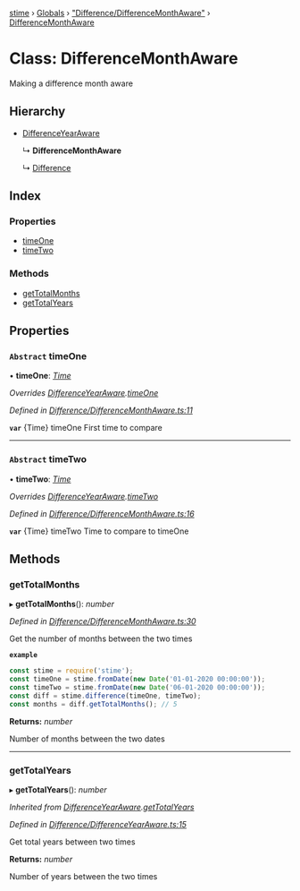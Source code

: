 [stime](../README.md) › [Globals](../globals.md) › ["Difference/DifferenceMonthAware"](../modules/_difference_differencemonthaware_.md) › [DifferenceMonthAware](_difference_differencemonthaware_.differencemonthaware.md)

# Class: DifferenceMonthAware

Making a difference month aware

## Hierarchy

* [DifferenceYearAware](_difference_differenceyearaware_.differenceyearaware.md)

  ↳ **DifferenceMonthAware**

  ↳ [Difference](_difference_difference_.difference.md)

## Index

### Properties

* [timeOne](_difference_differencemonthaware_.differencemonthaware.md#abstract-timeone)
* [timeTwo](_difference_differencemonthaware_.differencemonthaware.md#abstract-timetwo)

### Methods

* [getTotalMonths](_difference_differencemonthaware_.differencemonthaware.md#gettotalmonths)
* [getTotalYears](_difference_differencemonthaware_.differencemonthaware.md#gettotalyears)

## Properties

### `Abstract` timeOne

• **timeOne**: *[Time](_time_.time.md)*

*Overrides [DifferenceYearAware](_difference_differenceyearaware_.differenceyearaware.md).[timeOne](_difference_differenceyearaware_.differenceyearaware.md#abstract-timeone)*

*Defined in [Difference/DifferenceMonthAware.ts:11](https://github.com/TerenceJefferies/STime/blob/a1d2edf/src/Difference/DifferenceMonthAware.ts#L11)*

**`var`** {Time} timeOne First time to compare

___

### `Abstract` timeTwo

• **timeTwo**: *[Time](_time_.time.md)*

*Overrides [DifferenceYearAware](_difference_differenceyearaware_.differenceyearaware.md).[timeTwo](_difference_differenceyearaware_.differenceyearaware.md#abstract-timetwo)*

*Defined in [Difference/DifferenceMonthAware.ts:16](https://github.com/TerenceJefferies/STime/blob/a1d2edf/src/Difference/DifferenceMonthAware.ts#L16)*

**`var`** {Time} timeTwo Time to compare to timeOne

## Methods

###  getTotalMonths

▸ **getTotalMonths**(): *number*

*Defined in [Difference/DifferenceMonthAware.ts:30](https://github.com/TerenceJefferies/STime/blob/a1d2edf/src/Difference/DifferenceMonthAware.ts#L30)*

Get the number of months between the two times

**`example`** 
```javascript
const stime = require('stime');
const timeOne = stime.fromDate(new Date('01-01-2020 00:00:00'));
const timeTwo = stime.fromDate(new Date('06-01-2020 00:00:00'));
const diff = stime.difference(timeOne, timeTwo);
const months = diff.getTotalMonths(); // 5
```

**Returns:** *number*

Number of months between the two dates

___

###  getTotalYears

▸ **getTotalYears**(): *number*

*Inherited from [DifferenceYearAware](_difference_differenceyearaware_.differenceyearaware.md).[getTotalYears](_difference_differenceyearaware_.differenceyearaware.md#gettotalyears)*

*Defined in [Difference/DifferenceYearAware.ts:15](https://github.com/TerenceJefferies/STime/blob/a1d2edf/src/Difference/DifferenceYearAware.ts#L15)*

Get total years between two times

**Returns:** *number*

Number of years between the two times
